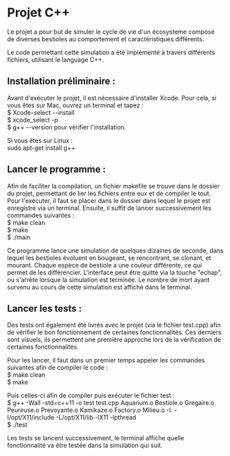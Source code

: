 # Projet C++
Le projet a pour but de simuler le cycle de vie d'un écosysteme composé de diverses bestioles au comportement et caractéristiques  différents.

Le code permettant cette simulation a été implémenté à travers différents fichiers, utilisant le language C++.

## Installation préliminaire :
Avant d'exécuter le projet, il est nécessaire d'installer Xcode. 
Pour cela, si vous êtes sur Mac, ouvrez un terminal et tapez :  
$ Xcode-select --install  
$ xcode_select -p  
$ g++ --version pour vérifier l'installation.  

Si vous êtes sur Linux :  
sudo apt-get install g++  

## Lancer le programme :
Afin de faciliter la compilation, un fichier makefile se trouve dans le dossier du projet, permettant de lier les fichiers entre eux et de compiler le tout.
Pour l'exécuter, il faut se placer dans le dossier dans lequel le projet est enregistré via un terminal.
Ensuite, il suffit de lancer successivement les commandes suivantes :  
$ make clean  
$ make  
$ ./main  

Ce programme lance une simulation de quelques dizaines de seconde, dans lequel les bestioles évoluent en bougeant, se rencontrant, se clonant, et mourant.
Chaque espèce de bestiole a une couleur différente, ce qui permet de les différencier.
L'interface peut être quitté via la touche "echap", ou s'arrête lorsque la simulation est terminée.
Le nombre de mort ayant survenu au cours de cette simulation est affiché dans le terminal.

## Lancer les tests :
Des tests ont également été livrés avec le projet (via le fichier test.cpp) afin de vérifier le bon fonctionnement de certaines fonctionnalités.
Ces derniers sont visuels, ils permettent une première approche lors de la vérification de certaines fonctionnalités.

Pour les lancer, il faut dans un premier temps appeler les commandes suivantes afin de compiler le code :  
$ make clean  
$ make  

Puis celles-ci afin de compiler puis exécuter le fichier test :  
$ g++ -Wall -std=c++11 -o test test.cpp Aquarium.o Bestiole.o Gregaire.o Peureuse.o Prevoyante.o Kamikaze.o Factory.o Milieu.o -I. -I/opt/X11/include -L/opt/X11/lib -lX11 -lpthread  
$ ./test  

Les tests se lancent successivement, le terminal affiche quelle fonctionnalité va être testée dans la simulation qui suit.